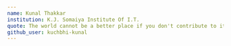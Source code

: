 ```yaml
---
name: Kunal Thakkar
institution: K.J. Somaiya Institute Of I.T.
quote: The world cannot be a better place if you don't contribute to it.
github_user: kuchbhi-kunal
---
```

